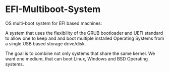 # EFI-Multiboot-System
OS multi-boot system for EFI based machines:

A system that uses the flexibility of the GRUB bootloader and UEFI standard to allow one to keep and and boot multiple installed Operating Systems from a single USB based storage drive/disk.

The goal is to combine not only systems that share the same kernel. We want one medium, that can boot Linux, Windows and BSD Operating systems. 
